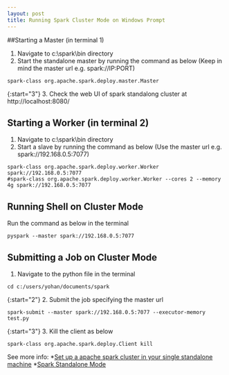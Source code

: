 ```yaml
---
layout: post
title: Running Spark Cluster Mode on Windows Prompt
---
```


##Starting a Master (in terminal 1)

1. Navigate to c:\spark\bin directory
2. Start the standalone master by running the command as below (Keep in mind the master url e.g. spark://IP:PORT)

```
spark-class org.apache.spark.deploy.master.Master
```

{:start="3"}
3. Check the web UI of spark standalong cluster at http://localhost:8080/ 

## Starting a Worker (in terminal 2)

1. Navigate to c:\spark\bin directory 
2. Start a slave by running the command as below (Use the master url e.g. spark://192.168.0.5:7077)

```
spark-class org.apache.spark.deploy.worker.Worker spark://192.168.0.5:7077
#spark-class org.apache.spark.deploy.worker.Worker --cores 2 --memory 4g spark://192.168.0.5:7077
```

## Running Shell on Cluster Mode

Run the command as below in the terminal

```
pyspark --master spark://192.168.0.5:7077
```

## Submitting a Job on Cluster Mode

1. Navigate to the python file in the terminal

```
cd c:/users/yohan/documents/spark
```

{:start="2"}
2. Submit the job specifying the master url

```
spark-submit --master spark://192.168.0.5:7077 --executor-memory test.py
```

{:start="3"}
3. Kill the client as below

```
spark-class org.apache.spark.deploy.Client kill
```

See more info:
*<a href="https://blog.knoldus.com/2015/04/14/setup-a-apache-spark-cluster-in-your-single-standalone-machine/">Set up a apache spark cluster in your single standalone machine</a>
*<a href="http://spark.apache.org/docs/latest/spark-standalone.html">Spark Standalone Mode</a>



